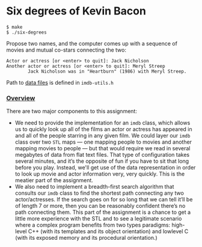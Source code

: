 # Six degrees of Kevin Bacon

```
$ make
$ ./six-degrees
```

Propose two names, and the computer comes up with a sequence of movies and mutual co-stars
connecting the two:

```
Actor or actress [or <enter> to quit]: Jack Nicholson
Another actor or actress [or <enter> to quit]: Meryl Streep
		Jack Nicholson was in "Heartburn" (1986) with Meryl Streep.
```

Path to [data files](https://see.stanford.edu/materials/icsppcs107/assn-2-six-degrees-data.zip) is defined in `imdb-utils.h`

### [Overview](https://see.stanford.edu/materials/icsppcs107/09-Assignment-2-Six-Degrees.pdf)

There are two major components to this assignment:
* We need to provide the implementation for an `imdb` class, which allows us to
quickly look up all of the films an actor or actress has appeared in and all of the
people starring in any given film. We could layer our `imdb` class over two `STL`
maps — one mapping people to movies and another mapping movies to
people — but that would require we read in several megabytes of data from flat
text files. That type of configuration takes several minutes, and it’s the opposite of
fun if you have to sit that long before you play. Instead, we'll get use of the data 
representation in order to look up movie and actor information very, very quickly.
This is the meatier part of the assignment.
* We also need to implement a breadth-first search algorithm that consults our
`imdb` class to find the shortest path connecting any two
actor/actresses. If the search goes on for so long that we can tell it’ll be of length
7 or more, then you can be reasonably confident there’s no path connecting them.
This part of the assignment is a chance to get a little more experience with the STL and to
see a legitimate scenario where a complex program benefits from two types
paradigms: high-level C++ (with its templates and its object orientation) and lowlevel
C (with its exposed memory and its procedural orientation.)

